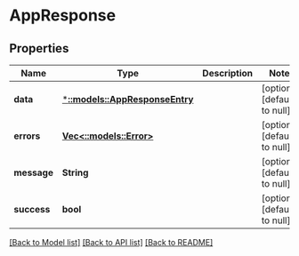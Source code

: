 # AppResponse

## Properties

| Name        | Type                                                   | Description | Notes                        |
| ----------- | ------------------------------------------------------ | ----------- | ---------------------------- |
| **data**    | [***::models::AppResponseEntry**](AppResponseEntry.md) |             | [optional] [default to null] |
| **errors**  | [**Vec<::models::Error>**](Error.md)                   |             | [optional] [default to null] |
| **message** | **String**                                             |             | [optional] [default to null] |
| **success** | **bool**                                               |             | [optional] [default to null] |

[[Back to Model list]](../README.md#documentation-for-models) [[Back to API list]](../README.md#documentation-for-api-endpoints) [[Back to README]](../README.md)

